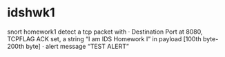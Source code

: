 # idshwk1
snort homework1
detect a tcp packet with
· Destination Port at 8080, TCPFLAG ACK set, a string “I am IDS Homework I” in payload [100th byte-200th byte]
· alert message “TEST ALERT”

